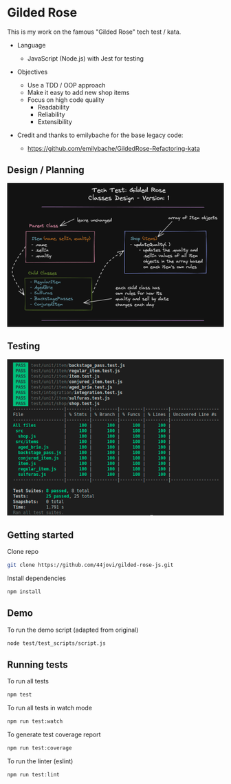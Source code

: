 # Gilded Rose

This is my work on the famous "Gilded Rose" tech test / kata.

- Language

  - JavaScript (Node.js) with Jest for testing

- Objectives

  - Use a TDD / OOP approach
  - Make it easy to add new shop items
  - Focus on high code quality
    - Readability
    - Reliability
    - Extensibility

- Credit and thanks to emilybache for the base legacy code:
  - https://github.com/emilybache/GildedRose-Refactoring-kata

## Design / Planning

![Screenshot](/design/design_1.png)

## Testing

![Screenshot](/test/test_coverage/test_coverage_0.png)

## Getting started

Clone repo

```sh
git clone https://github.com/44jovi/gilded-rose-js.git
```

Install dependencies

```sh
npm install
```

## Demo

To run the demo script (adapted from original)

```sh
node test/test_scripts/script.js
```

## Running tests

To run all tests

```sh
npm test
```

To run all tests in watch mode

```sh
npm run test:watch
```

To generate test coverage report

```sh
npm run test:coverage
```

To run the linter (eslint)

```sh
npm run test:lint
```
